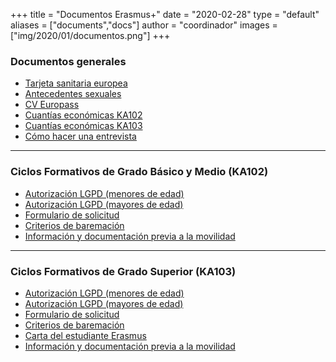 +++
title = "Documentos Erasmus+"
date = "2020-02-28"
type = "default"
aliases = ["documents","docs"]
author = "coordinador"
images = ["img/2020/01/documentos.png"]
+++

### Documentos generales
- [Tarjeta sanitaria europea](https://w6.seg-social.es/solTse/jsp/Entrada.jsp)
- [Antecedentes sexuales](https://sede.mjusticia.gob.es/cs/Satellite/Sede/es/tramites/certificado-registro-central)
- [CV Europass](https://europass.cedefop.europa.eu/es)
- [Cuantías económicas KA102](/docs/cuantias/CuantiasEconomicasKA102.pdf)
- [Cuantías económicas KA103](/docs/cuantias/CuantiasEconomicasKA103.pdf)
- [Cómo hacer una entrevista](https://www.monster.es/orientacion-laboral/articulo/como-hacer-una-entrevista-perfecta)
---

### Ciclos Formativos de Grado Básico y Medio (KA102) 
- [Autorización LGPD (menores de edad)](/docs/docska102/AutorLGPDMenores.pdf)
- [Autorización LGPD (mayores de edad)](/docs/docska102/AutorLGPDMayores.pdf)
- [Formulario de solicitud](/docs/docska102/SolicitudKA102.pdf)
- [Criterios de baremación](/docs/docska102/BaremacionKA102.pdf)
- [Información y documentación previa a la movilidad](/docs/docska102/InfPreviaKA102.pdf)
---

### Ciclos Formativos de Grado Superior (KA103) 
- [Autorización LGPD (menores de edad)](/docs/docska103/AutorLGPDMenores.pdf)
- [Autorización LGPD (mayores de edad)](/docs/docska103/AutorLGPDMayores.pdf)
- [Formulario de solicitud](/docs/docska103/SolicitudKA103.pdf)
- [Criterios de baremación](/docs/docska103/BaremacionKA103.pdf)
- [Carta del estudiante Erasmus](/docs/docska103/CartaEstudianteErasmus.pdf)
- [Información y documentación previa a la movilidad](/docs/docska103/InfPreviaKA103.pdf)
